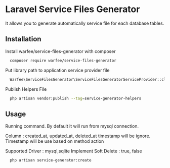 
# Laravel Service Files Generator

It allows you to generate automatically service file for each database tables.

## Installation

Install warfee/service-files-generator with composer

```bash
  composer require warfee/service-files-generator
```

Put library path to application service provider file

```bash
  Warfee\ServiceFilesGenerator\ServiceFilesGeneratorServiceProvider::class,

```

Publish Helpers File

```bash
  php artisan vendor:publish --tag=service-generator-helpers

```
    


    
## Usage

Running command. By default it will run from mysql connection.

Column : created_at, updated_at, deleted_at timestamp will be ignore. Timestamp will be use based on method action

Supported Driver : mysql,sqlite
Implement Soft Delete : true, false

```bash
  php artisan service-generator:create
```